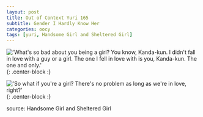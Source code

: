 ```yaml
---
layout: post
title: Out of Context Yuri 165
subtitle: Gender I Hardly Know Her
categories: oocy
tags: [yuri, Handsome Girl and Sheltered Girl]
---
```



!['What's so bad about you being a girl? You know, Kanda-kun. I didn't fall in love with a guy or a girl. The one I fell in love with is you, Kanda-kun. The one and only.'](https://imgur.com/X1IymIg.png){: .center-block :}

!['So what if you're a girl? There's no problem as long as we're in love, right?'](https://imgur.com/ViyspZ8.png){: .center-block :}

source: Handsome Girl and Sheltered Girl